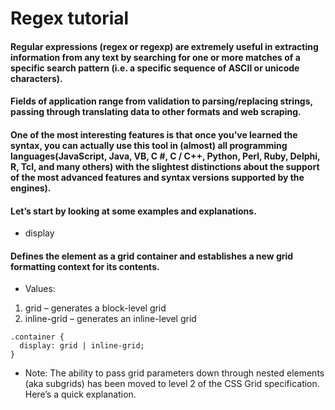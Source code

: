 # Regex tutorial 
#### Regular expressions (regex or regexp) are extremely useful in extracting information from any text by searching for one or more matches of a specific search pattern (i.e. a specific sequence of ASCII or unicode characters).
#### Fields of application range from validation to parsing/replacing strings, passing through translating data to other formats and web scraping.
#### One of the most interesting features is that once you’ve learned the syntax, you can actually use this tool in (almost) all programming languages ​​(JavaScript, Java, VB, C #, C / C++, Python, Perl, Ruby, Delphi, R, Tcl, and many others) with the slightest distinctions about the support of the most advanced features and syntax versions supported by the engines).
#### Let’s start by looking at some examples and explanations.



- display
#### Defines the element as a grid container and establishes a new grid formatting context for its contents.

* Values:

1. grid – generates a block-level grid
2. inline-grid – generates an inline-level grid
```
.container {
  display: grid | inline-grid;
}
```
* Note: The ability to pass grid parameters down through nested elements (aka subgrids) has been moved to level 2 of the CSS Grid specification. Here’s a quick explanation.